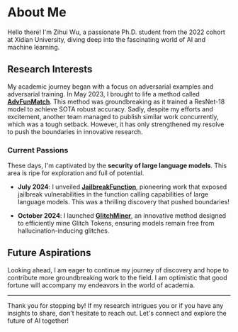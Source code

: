 # About Me

Hello there! I'm Zihui Wu, a passionate Ph.D. student from the 2022 cohort at Xidian University, diving deep into the fascinating world of AI and machine learning.

## Research Interests

My academic journey began with a focus on adversarial examples and adversarial training. In May 2023, I brought to life a method called [**AdvFunMatch**](https://arxiv.org/pdf/2305.14700). This method was groundbreaking as it trained a ResNet-18 model to achieve SOTA robust accuracy. Sadly, despite my efforts and excitement, another team managed to publish similar work concurrently, which was a tough setback. However, it has only strengthened my resolve to push the boundaries in innovative research.

### Current Passions

These days, I'm captivated by the **security of large language models**. This area is ripe for exploration and full of potential.

- **July 2024**: I unveiled [**JailbreakFunction**](https://arxiv.org/pdf/2407.17915v3), pioneering work that exposed jailbreak vulnerabilities in the function calling capabilities of large language models. This was a thrilling discovery that pushed boundaries!

- **October 2024**: I launched [**GlitchMiner**](https://arxiv.org/pdf/2410.15052), an innovative method designed to efficiently mine Glitch Tokens, ensuring models remain free from hallucination-inducing glitches.

## Future Aspirations

Looking ahead, I am eager to continue my journey of discovery and hope to contribute more groundbreaking work to the field. I am optimistic that good fortune will accompany my endeavors in the world of academia.

---

Thank you for stopping by! If my research intrigues you or if you have any insights to share, don't hesitate to reach out. Let's connect and explore the future of AI together!
